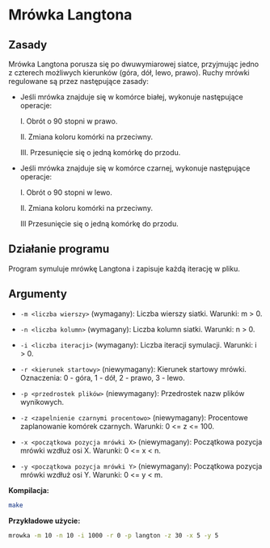 # Mrówka Langtona

## Zasady

Mrówka Langtona porusza się po dwuwymiarowej siatce, przyjmując jedno z czterech możliwych kierunków (góra, dół, lewo, prawo). Ruchy mrówki regulowane są przez następujące zasady:

- Jeśli mrówka znajduje się w komórce białej, wykonuje następujące operacje:
  
  I. Obrót o 90 stopni w prawo.
  
  II. Zmiana koloru komórki na przeciwny.
  
  III. Przesunięcie się o jedną komórkę do przodu.
  

- Jeśli mrówka znajduje się w komórce czarnej, wykonuje następujące operacje:
  
  I. Obrót o 90 stopni w lewo.
  
  II. Zmiana koloru komórki na przeciwny.
  
  III Przesunięcie się o jedną komórkę do przodu.
  

## Działanie programu

Program symuluje mrówkę Langtona i zapisuje każdą iterację w pliku.

## Argumenty

- `-m <liczba wierszy>` (wymagany): Liczba wierszy siatki. Warunki: m > 0.

- `-n <liczba kolumn>` (wymagany): Liczba kolumn siatki. Warunki: n > 0.

- `-i <liczba iteracji>` (wymagany): Liczba iteracji symulacji. Warunki: i > 0.

- `-r <kierunek startowy>` (niewymagany): Kierunek startowy mrówki. Oznaczenia: 0 - góra, 1 - dół, 2 - prawo, 3 - lewo.

- `-p <przedrostek plików>` (niewymagany): Przedrostek nazw plików wynikowych.

- `-z <zapelnienie czarnymi procentowo>` (niewymagany): Procentowe zaplanowanie komórek czarnych. Warunki: 0 <= z <= 100.

- `-x <początkowa pozycja mrówki X>` (niewymagany): Początkowa pozycja mrówki wzdłuż osi X. Warunki: 0 <= x < n.

- `-y <początkowa pozycja mrówki Y>` (niewymagany): Początkowa pozycja mrówki wzdłuż osi Y. Warunki: 0 <= y < m.

**Kompilacja:**
```bash
make
```

**Przykładowe użycie:**
```bash
mrowka -m 10 -n 10 -i 1000 -r 0 -p langton -z 30 -x 5 -y 5

